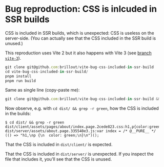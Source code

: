 # Bug reproduction: CSS is inlcuded in SSR builds

CSS is included in SSR builds, which is unexpected: CSS is useless on the server-side. (You can actually see that the CSS included in the SSR build is unused.)

This reproduction uses Vite 2 but it also happens with Vite 3 (see [branch `vite-3`](https://github.com/brillout/vite-bug-css-included-in-ssr-build/tree/vite-3)).

```js
git clone git@github.com:brillout/vite-bug-css-included-in-ssr-build
cd vite-bug-css-included-in-ssr-build/
pnpm install
pnpm run build
```

Same as single line (copy-paste me):

```js
git clone git@github.com:brillout/vite-bug-css-included-in-ssr-build && cd vite-bug-css-included-in-ssr-build/ && pnpm install && pnpm run build
```

Now observe, e.g. with `cd dist/ && grep -r green`,  how the CSS is included in the builds:

```
$ cd dist/ && grep -r green
dist/client/assets/pages/about/index.page.2cede823.css:h1,p{color:green}
dist/server/assets/about.page.335540e3.js:var index = /* @__PURE__ */ (() => "h1,\np {\n  color: green;\n}\n")();
```

That the CSS is included in `dist/client/` is expected.

That the CSS is included in `dist/server/` is unexpected. If you inspect the file that includes it, you'll see that the CSS is unused.
